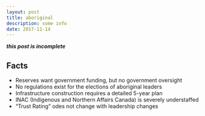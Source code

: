 ```yaml
---
layout: post
title: aboriginal
description: some info
date: 2017-11-14
---
```

***this post is incomplete***

## Facts

- Reserves want government funding, but no government oversight
- No regulations exist for the elections of aboriginal leaders
- Infrastructure construction requires a detailed 5-year plan
- INAC (Indigenous and Northern Affairs Canada) is severely understaffed 
- “Trust Rating” odes not change with leadership changes


